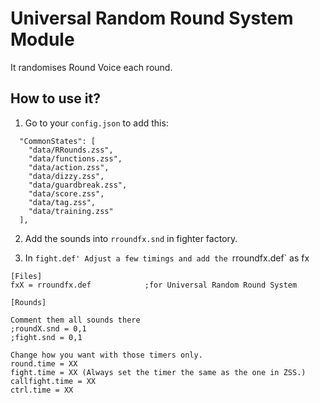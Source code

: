 # Universal Random Round System Module

It randomises Round Voice each round.

## How to use it?

1. Go to your `config.json` to add this:

```
  "CommonStates": [
    "data/RRounds.zss",
    "data/functions.zss",
    "data/action.zss",
    "data/dizzy.zss",
    "data/guardbreak.zss",
    "data/score.zss",
    "data/tag.zss",
    "data/training.zss"
  ],
```

2. Add the sounds into  `rroundfx.snd` in fighter factory.

3. In `fight.def' Adjust a few timings and add the `rroundfx.def` as fx

```
[Files]
fxX = rroundfx.def            ;for Universal Random Round System
```

```
[Rounds] 

Comment them all sounds there 
;roundX.snd = 0,1
;fight.snd = 0,1

Change how you want with those timers only. 
round.time = XX 
fight.time = XX (Always set the timer the same as the one in ZSS.)
callfight.time = XX
ctrl.time = XX
```
